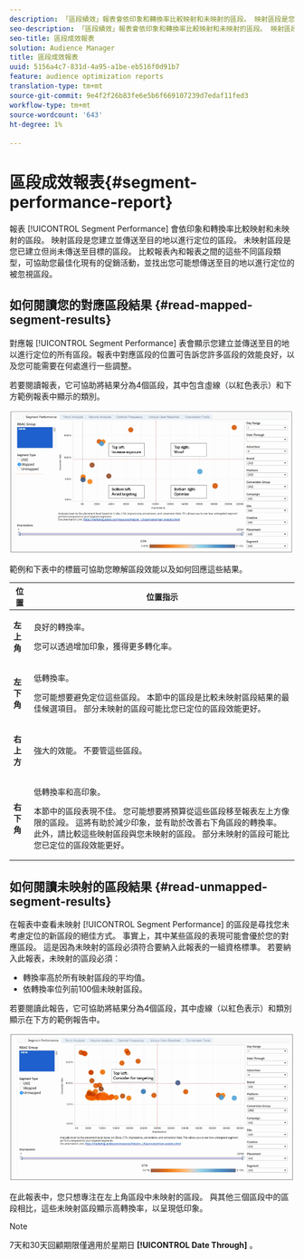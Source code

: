 ```yaml
---
description: 「區段績效」報表會依印象和轉換率比較映射和未映射的區段。 映射區段是您建立並傳送至目的地以進行定位的區段。 未映射區段是您已建立但尚未傳送至目標的區段。 比較報表內和報表之間的這些不同區段類型，可協助您最佳化現有的促銷活動，並找出您可能想要傳送至目的地以進行定位的被忽視區段。
seo-description: 「區段績效」報表會依印象和轉換率比較映射和未映射的區段。 映射區段是您建立並傳送至目的地以進行定位的區段。 未映射區段是您已建立但尚未傳送至目標的區段。 比較報表內和報表之間的這些不同區段類型，可協助您最佳化現有的促銷活動，並找出您可能想要傳送至目的地以進行定位的被忽視區段。
seo-title: 區段成效報表
solution: Audience Manager
title: 區段成效報表
uuid: 5156a4c7-831d-4a95-a1be-eb516f0d91b7
feature: audience optimization reports
translation-type: tm+mt
source-git-commit: 9e4f2f26b83fe6e5b6f669107239d7edaf11fed3
workflow-type: tm+mt
source-wordcount: '643'
ht-degree: 1%

---
```



# 區段成效報表{#segment-performance-report}

報表 [!UICONTROL Segment Performance] 會依印象和轉換率比較映射和未映射的區段。 映射區段是您建立並傳送至目的地以進行定位的區段。 未映射區段是您已建立但尚未傳送至目標的區段。 比較報表內和報表之間的這些不同區段類型，可協助您最佳化現有的促銷活動，並找出您可能想傳送至目的地以進行定位的被忽視區段。

## 如何閱讀您的對應區段結果 {#read-mapped-segment-results}

對應報 [!UICONTROL Segment Performance] 表會顯示您建立並傳送至目的地以進行定位的所有區段。報表中對應區段的位置可告訴您許多區段的效能良好，以及您可能需要在何處進行一些調整。

若要閱讀報表，它可協助將結果分為4個區段，其中包含虛線（以紅色表示）和下方範例報表中顯示的類別。

![](assets/mapped-segment-performance.png)

範例和下表中的標籤可協助您瞭解區段效能以及如何回應這些結果。

<table id="table_A29253B30DFA4CD7B3B7C320DE0BDEA4"> 
 <thead> 
  <tr> 
   <th colname="col1" class="entry"> 位置 </th> 
   <th colname="col2" class="entry"> 位置指示 </th> 
  </tr> 
 </thead>
 <tbody> 
  <tr> 
   <td colname="col1"> <p> <b>左上角</b> </p> </td> 
   <td colname="col2"> <p>良好的轉換率。 </p> <p>您可以透過增加印象，獲得更多轉化率。 </p> </td> 
  </tr> 
  <tr> 
   <td colname="col1"> <p> <b>左下角</b> </p> </td> 
   <td colname="col2"> <p>低轉換率。 </p> <p>您可能想要避免定位這些區段。 本節中的區段是比較未映射區段結果的最佳候選項目。 部分未映射的區段可能比您已定位的區段效能更好。 </p> </td> 
  </tr> 
  <tr> 
   <td colname="col1"> <p> <b>右上方</b> </p> </td> 
   <td colname="col2"> <p>強大的效能。 不要管這些區段。 </p> </td> 
  </tr> 
  <tr> 
   <td colname="col1"> <p> <b>右下角</b> </p> </td> 
   <td colname="col2"> <p>低轉換率和高印象。 </p> <p>本節中的區段表現不佳。 您可能想要將預算從這些區段移至報表左上方像限的區段。 這將有助於減少印象，並有助於改善右下角區段的轉換率。 此外，請比較這些映射區段與您未映射的區段。 部分未映射的區段可能比您已定位的區段效能更好。 </p> </td> 
  </tr> 
 </tbody> 
</table>

## 如何閱讀未映射的區段結果 {#read-unmapped-segment-results}

在報表中查看未映射 [!UICONTROL Segment Performance] 的區段是尋找您未考慮定位的新區段的絕佳方式。 事實上，其中某些區段的表現可能會優於您的對應區段。 這是因為未映射的區段必須符合要納入此報表的一組資格標準。 若要納入此報表，未映射的區段必須：

* 轉換率高於所有映射區段的平均值。
* 依轉換率位列前100個未映射區段。

若要閱讀此報告，它可協助將結果分為4個區段，其中虛線（以紅色表示）和類別顯示在下方的範例報告中。

![](assets/unmapped-segment-performance.png)

在此報表中，您只想專注在左上角區段中未映射的區段。 與其他三個區段中的區段相比，這些未映射區段顯示高轉換率，以呈現低印象。

>[!NOTE]
>
>7天和30天回顧期限僅適用於星期日 **[!UICONTROL Date Through]** 。
